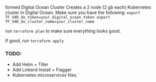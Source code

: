 formed Digital Ocean Cluster
Creates a 2 node (2 gb each) Kubernetes cluster in Digital Ocean. 
Make sure you have the following:
``
export TF_VAR_do_token=your_digital_ocean_token
export TF_VAR_do_cluster_name=your_cluster_name
``

run `terraform plan` to make sure everything looks good.

If good, run `terraform apply`

### TODO:
- Add Helm + Tiller 
- Add Linkerd Install + Flagger
- Kubernetes microservices files.`

